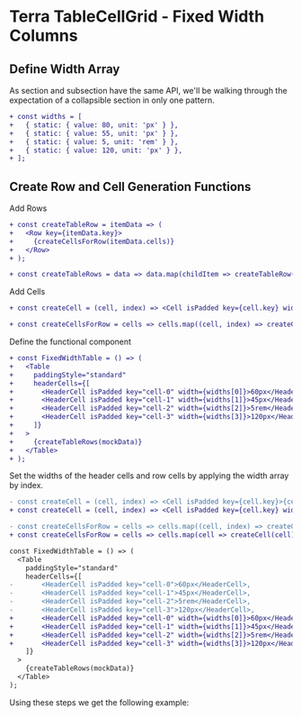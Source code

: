# Terra TableCellGrid - Fixed Width Columns

## Define Width Array
As section and subsection have the same API, we'll be walking through the expectation of a collapsible section in only one pattern.

```diff
+ const widths = [
+   { static: { value: 80, unit: 'px' } },
+   { static: { value: 55, unit: 'px' } },
+   { static: { value: 5, unit: 'rem' } },
+   { static: { value: 120, unit: 'px' } },
+ ];
```

## Create Row and Cell Generation Functions
Add Rows

```diff
+ const createTableRow = itemData => (
+   <Row key={itemData.key}>
+     {createCellsForRow(itemData.cells)}
+   </Row>
+ );

+ const createTableRows = data => data.map(childItem => createTableRow(childItem));
```
Add Cells

```diff
+ const createCell = (cell, index) => <Cell isPadded key={cell.key} width={widths[index]}>{cell.title}</Cell>;

+ const createCellsForRow = cells => cells.map((cell, index) => createCell(cell, index));
```
Define the functional component
```diff
+ const FixedWidthTable = () => (
+   <Table
+     paddingStyle="standard"
+     headerCells={[
+       <HeaderCell isPadded key="cell-0" width={widths[0]}>60px</HeaderCell>,
+       <HeaderCell isPadded key="cell-1" width={widths[1]}>45px</HeaderCell>,
+       <HeaderCell isPadded key="cell-2" width={widths[2]}>5rem</HeaderCell>,
+       <HeaderCell isPadded key="cell-3" width={widths[3]}>120px</HeaderCell>,
+     ]}
+   >
+     {createTableRows(mockData)}
+   </Table>
+ );
```
Set the widths of the header cells and row cells by applying the width array by index.
```diff
- const createCell = (cell, index) => <Cell isPadded key={cell.key}>{cell.title}</Cell>;
+ const createCell = (cell, index) => <Cell isPadded key={cell.key} width={widths[index]}>{cell.title}</Cell>;

- const createCellsForRow = cells => cells.map((cell, index) => createCell(cell, index));
+ const createCellsForRow = cells => cells.map(cell => createCell(cell));

const FixedWidthTable = () => (
  <Table
    paddingStyle="standard"
    headerCells={[
-       <HeaderCell isPadded key="cell-0">60px</HeaderCell>,
-       <HeaderCell isPadded key="cell-1">45px</HeaderCell>,
-       <HeaderCell isPadded key="cell-2">5rem</HeaderCell>,
-       <HeaderCell isPadded key="cell-3">120px</HeaderCell>,
+       <HeaderCell isPadded key="cell-0" width={widths[0]}>60px</HeaderCell>,
+       <HeaderCell isPadded key="cell-1" width={widths[1]}>45px</HeaderCell>,
+       <HeaderCell isPadded key="cell-2" width={widths[2]}>5rem</HeaderCell>,
+       <HeaderCell isPadded key="cell-3" width={widths[3]}>120px</HeaderCell>,
    ]}
  >
    {createTableRows(mockData)}
  </Table>
);
```
Using these steps we get the following example:
